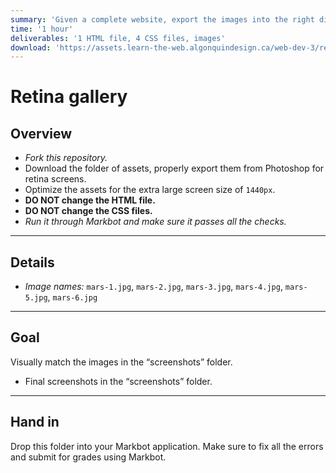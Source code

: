 ```yaml
---
summary: 'Given a complete website, export the images into the right dimensions, compress & smush.'
time: '1 hour'
deliverables: '1 HTML file, 4 CSS files, images'
download: 'https://assets.learn-the-web.algonquindesign.ca/web-dev-3/retina-gallery-download.zip'
---
```


# Retina gallery

## Overview

- *Fork this repository.*
- Download the folder of assets, properly export them from Photoshop for retina screens.
- Optimize the assets for the extra large screen size of `1440px`.
- **DO NOT change the HTML file.**
- **DO NOT change the CSS files.**
- *Run it through Markbot and make sure it passes all the checks.*

---

## Details

- *Image names:* `mars-1.jpg`, `mars-2.jpg`, `mars-3.jpg`, `mars-4.jpg`, `mars-5.jpg`, `mars-6.jpg`

---

## Goal

Visually match the images in the “screenshots” folder.

- Final screenshots in the “screenshots” folder.

---

## Hand in

Drop this folder into your Markbot application. Make sure to fix all the errors and submit for grades using Markbot.
